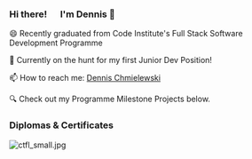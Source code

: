 
### Hi there! <img src="https://media.giphy.com/media/hvRJCLFzcasrR4ia7z/giphy.gif" width="16"> I'm Dennis 🧔


😄 Recently graduated from Code Institute's Full Stack Software Development Programme
   
🌱 Currently on the hunt for my first Junior Dev Position!

📫 How to reach me: <a href="https://www.linkedin.com/in/dennischmielewski/" target="_blank">Dennis Chmielewski</a>

🔍 Check out my Programme Milestone Projects below.


### Diplomas & Certificates


![ctfl_small.jpg](https://github.com/tetrapak-dev/tetrapak-dev/blob/main/ctfl_small.jpg)

<!--
**tetrapak-dev/tetrapak-dev** is a ✨ _special_ ✨ repository because its `README.md` (this file) appears on your GitHub profile.

Here are some ideas to get you started:

- 🔭 I’m currently working on ...

- 👯 I’m looking to collaborate on ...
- 🤔 I’m looking for help with ...
- 💬 Ask me about ...
- 📫 How to reach me: ...
- 😄 Pronouns: ...
- ⚡ Fun fact: ...
-->
